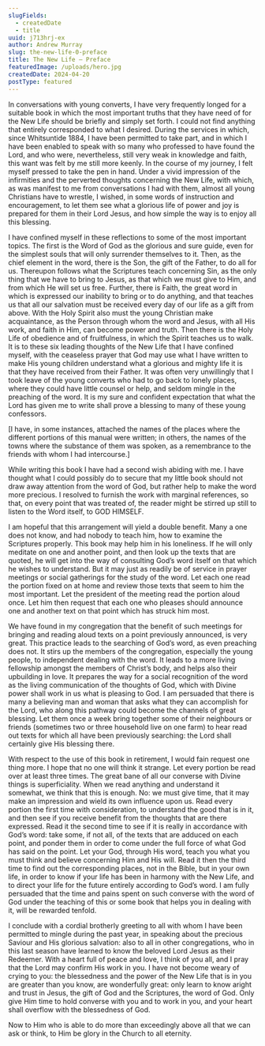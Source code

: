 ```yaml
---
slugFields:
  - createdDate
  - title
uuid: j713hrj-ex
author: Andrew Murray
slug: the-new-life-0-preface
title: The New Life – Preface
featuredImage: /uploads/hero.jpg
createdDate: 2024-04-20
postType: featured
---
```

In conversations with young converts, I have very frequently longed for a suitable book in which the most important truths that they have need of for the New Life should be briefly and simply set forth.  I could not find anything that entirely corresponded to what I desired.  During the services in which, since Whitsuntide 1884, I have been permitted to take part, and in which I have been enabled to speak with so many who professed to have found the Lord, and who were, nevertheless, still very weak in knowledge and faith, this want was felt by me still more keenly.  In the course of my journey, I felt myself pressed to take the pen in hand.  Under a vivid impression of the infirmities and the perverted thoughts concerning the New Life, with which, as was manifest to me from conversations I had with them, almost all young Christians have to wrestle, I wished, in some words of instruction and encouragement, to let them see what a glorious life of power and joy is prepared for them in their Lord Jesus, and how simple the way is to enjoy all this blessing.

I have confined myself in these reflections to some of the most important topics.  The first is the Word of God as the glorious and sure guide, even for the simplest souls that will only surrender themselves to it.  Then, as the chief element in the word, there is the Son, the gift of the Father, to do all for us.  Thereupon follows what the Scriptures teach concerning Sin, as the only thing that we have to bring to Jesus, as that which we must give to Him, and from which He will set us free.  Further, there is Faith, the great word in which is expressed our inability to bring or to do anything, and that teaches us that all our salvation must be received every day of our life as a gift from above.  With the Holy Spirit also must the young Christian make acquaintance, as the Person through whom the word and Jesus, with all His work, and faith in Him, can become power and truth.  Then there is the Holy Life of obedience and of fruitfulness, in which the Spirit teaches us to walk.  It is to these six leading thoughts of the New Life that I have confined myself, with the ceaseless prayer that God may use what I have written to make His young children understand what a glorious and mighty life it is that they have received from their Father.  It was often very unwillingly that I took leave of the young converts who had to go back to lonely places, where they could have little counsel or help, and seldom mingle in the preaching of the word.  It is my sure and confident expectation that what the Lord has given me to write shall prove a blessing to many of these young confessors.

\[I have, in some instances, attached the names of the places where the different portions of this manual were written; in others, the names of the towns where the substance of them was spoken, as a remembrance to the friends with whom I had intercourse.]

While writing this book I have had a second wish abiding with me.  I have thought what I could possibly do to secure that my little book should not draw away attention from the word of God, but rather help to make the word more precious.  I resolved to furnish the work with marginal references, so that, on every point that was treated of, the reader might be stirred up still to listen to the Word itself, to GOD HIMSELF.

I am hopeful that this arrangement will yield a double benefit.  Many a one does not know, and had nobody to teach him, how to examine the Scriptures properly.  This book may help him in his loneliness.  If he will only meditate on one and another point, and then look up the texts that are quoted, he will get into the way of consulting God’s word itself on that which he wishes to understand.  But it may just as readily be of service in prayer meetings or social gatherings for the study of the word.  Let each one read the portion fixed on at home and review those texts that seem to him the most important.  Let the president of the meeting read the portion aloud once.  Let him then request that each one who pleases should announce one and another text on that point which has struck him most.

We have found in my congregation that the benefit of such meetings for bringing and reading aloud texts on a point previously announced, is very great.  This practice leads to the searching of God’s word, as even preaching does not.  It stirs up the members of the congregation, especially the young people, to independent dealing with the word.  It leads to a more living fellowship amongst the members of Christ’s body, and helps also their upbuilding in love.  It prepares the way for a social recognition of the word as the living communication of the thoughts of God, which with Divine power shall work in us what is pleasing to God.  I am persuaded that there is many a believing man and woman that asks what they can accomplish for the Lord, who along this pathway could become the channels of great blessing.  Let them once a week bring together some of their neighbours or friends (sometimes two or three household live on one farm) to hear read out texts for which all have been previously searching: the Lord shall certainly give His blessing there.

With respect to the use of this book in retirement, I would fain request one thing more.  I hope that no one will think it strange.  Let every portion be read over at least three times.  The great bane of all our converse with Divine things is superficiality.  When we read anything and understand it somewhat, we think that this is enough.  No: we must give time, that it may make an impression and wield its own influence upon us.  Read every portion the first time with consideration, to understand the good that is in it, and then see if you receive benefit from the thoughts that are there expressed.  Read it the second time to see if it is really in accordance with God’s word: take some, if not all, of the texts that are adduced on each point, and ponder them in order to come under the full force of what God has said on the point.  Let your God, through His word, teach you what you must think and believe concerning Him and His will.  Read it then the third time to find out the corresponding places, not in the Bible, but in your own life, in order to know if your life has been in harmony with the New Life, and to direct your life for the future entirely according to God’s word.  I am fully persuaded that the time and pains spent on such converse with the word of God under the teaching of this or some book that helps you in dealing with it, will be rewarded tenfold.

I conclude with a cordial brotherly greeting to all with whom I have been permitted to mingle during the past year, in speaking about the precious Saviour and His glorious salvation: also to all in other congregations, who in this last season have learned to know the beloved Lord Jesus as their Redeemer.  With a heart full of peace and love, I think of you all, and I pray that the Lord may confirm His work in you.  I have not become weary of crying to you: the blessedness and the power of the New Life that is in you are greater than you know, are wonderfully great: only learn to know aright and trust in Jesus, the gift of God and the Scriptures, the word of God.  Only give Him time to hold converse with you and to work in you, and your heart shall overflow with the blessedness of God.

Now to Him who is able to do more than exceedingly above all that we can ask or think, to Him be glory in the Church to all eternity.
